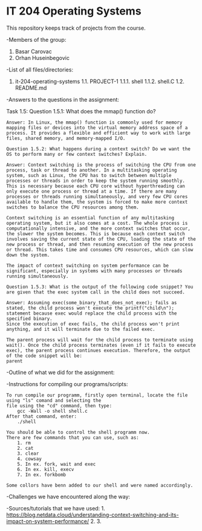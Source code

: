 # IT 204 Operating Systems

This repository keeps track of projects from the course.

-Members of the group:
1. Basar Carovac
2. Orhan Huseinbegovic

-List of all files/directories:
1. it-204-operating-systems
    1.1. PROJECT-1
        1.1.1. shell
        1.1.2. shell.C
    1.2. README.md    

-Answers to the questions in the assignment:

Task 1.5:
    Question 1.5.1: What does the mmap() function do?

    Answer: In Linux, the mmap() function is commonly used for memory mapping files or devices into the virtual memory address space of a process. It provides a flexible and efficient way to work with large files, shared memory, and memory-mapped I/O.

    Question 1.5.2: What happens during a context switch? Do we want the OS to perform many or few context switches? Explain.

    Answer: Context switching is the process of switching the CPU from one process, task or thread to another. In a multitasking operating system, such as Linux, the CPU has to switch between multiple processes or threads in order to keep the system running smoothly. This is necessary because each CPU core without hyperthreading can only execute one process or thread at a time. If there are many processes or threads running simultaneously, and very few CPU cores available to handle them, the system is forced to make more context switches to balance the CPU resources among them.

    Context switching is an essential function of any multitasking operating system, but it also comes at a cost. The whole process is computationally intensive, and the more context switches that occur, the slower the system becomes. This is because each context switch involves saving the current state of the CPU, loading the state of the new process or thread, and then resuming execution of the new process or thread. This takes time and consumes CPU resources, which can slow down the system.

    The impact of context switching on system performance can be significant, especially in systems with many processes or threads running simultaneously.

    Question 1.5.3: What is the output of the following code snippet? You are given that the exec system call in the child does not succeed.
    
    Answer: Assuming exec(some_binary_that_does_not_exec); fails as stated, the child process won't execute the printf("child\n"); statement because exec would replace the child process with the specified binary. 
    Since the execution of exec fails, the child process won't print anything, and it will terminate due to the failed exec.

    The parent process will wait for the child process to terminate using wait(). Once the child process terminates (even if it fails to execute exec), the parent process continues execution. Therefore, the output of the code snippet will be:
    parent

-Outline of what we did for the assignment:

-Instructions for compiling our programs/scripts:

    To run compile our programm, firstly open terminal, locate the file using "ls" comand and selecting the
    file using the "cd" command, then type:
        gcc -Wall -o shell shell.c
    After that command, enter:
        ./shell

    You should be able to control the shell programm now. 
    There are few commands that you can use, such as:
        1. rm
        2. cat
        3. clear
        4. cowsay
        5. In ex. fork, wait and exec
        6. In ex. kill, execv
        7. In ex. forkbomb

    Some collors have benn added to our shell and were named accordingly.
    

-Challenges we have encountered along the way:

-Sources/tutorials that we have used:
    1. https://blog.netdata.cloud/understanding-context-switching-and-its-impact-on-system-performance/
    2. 
    3.

